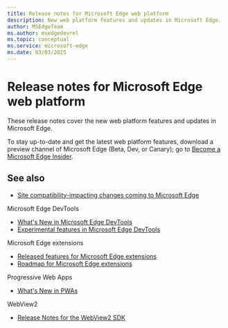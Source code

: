 ```yaml
---
title: Release notes for Microsoft Edge web platform
description: New web platform features and updates in Microsoft Edge.
author: MSEdgeTeam
ms.author: msedgedevrel
ms.topic: conceptual
ms.service: microsoft-edge
ms.date: 03/03/2025
---
```

# Release notes for Microsoft Edge web platform

These release notes cover the new web platform features and updates in Microsoft Edge.

To stay up-to-date and get the latest web platform features, download a preview channel of Microsoft Edge (Beta, Dev, or Canary); go to [Become a Microsoft Edge Insider](https://www.microsoft.com/edge/download/insider).


<!-- ====================================================================== -->
## See also

* [Site compatibility-impacting changes coming to Microsoft Edge](../site-impacting-changes.md)

Microsoft Edge DevTools
* [What's New in Microsoft Edge DevTools](../../devtools-guide-chromium/whats-new/whats-new.md)
* [Experimental features in Microsoft Edge DevTools](../../devtools-guide-chromium/experimental-features/index.md)

Microsoft Edge extensions
* [Released features for Microsoft Edge extensions](../../extensions-chromium/whats-new/released-features.md)
* [Roadmap for Microsoft Edge extensions](../../extensions-chromium/whats-new/roadmap.md)

Progressive Web Apps
* [What's New in PWAs](../../progressive-web-apps-chromium/whats-new/pwa.md)

WebView2
* [Release Notes for the WebView2 SDK](../../webview2/release-notes/index.md)
